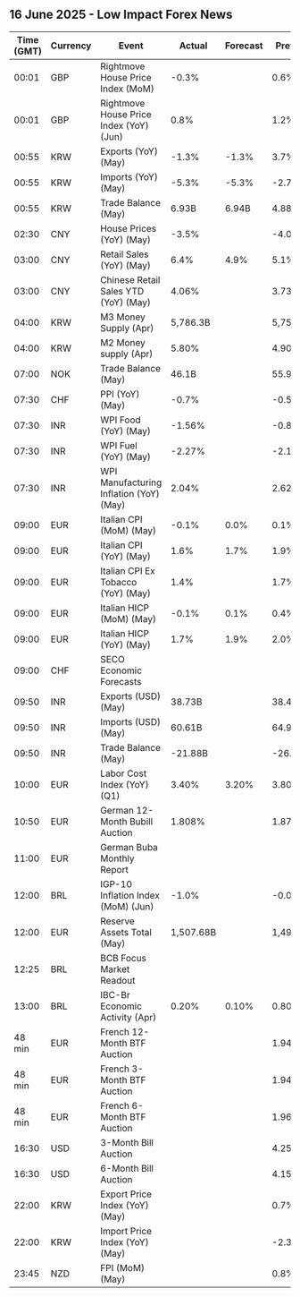 ## 16 June 2025 - Low Impact Forex News

| Time (GMT) | Currency | Event | Actual | Forecast | Previous |
|------|----------|-------|--------|----------|----------|
| 00:01 | GBP | Rightmove House Price Index (MoM) | -0.3% |  | 0.6% |
| 00:01 | GBP | Rightmove House Price Index (YoY) (Jun) | 0.8% |  | 1.2% |
| 00:55 | KRW | Exports (YoY) (May) | -1.3% | -1.3% | 3.7% |
| 00:55 | KRW | Imports (YoY) (May) | -5.3% | -5.3% | -2.7% |
| 00:55 | KRW | Trade Balance (May) | 6.93B | 6.94B | 4.88B |
| 02:30 | CNY | House Prices (YoY) (May) | -3.5% |  | -4.0% |
| 03:00 | CNY | Retail Sales (YoY) (May) | 6.4% | 4.9% | 5.1% |
| 03:00 | CNY | Chinese Retail Sales YTD (YoY) (May) | 4.06% |  | 3.73% |
| 04:00 | KRW | M3 Money Supply (Apr) | 5,786.3B |  | 5,754.0B |
| 04:00 | KRW | M2 Money supply (Apr) | 5.80% |  | 4.90% |
| 07:00 | NOK | Trade Balance (May) | 46.1B |  | 55.9B |
| 07:30 | CHF | PPI (YoY) (May) | -0.7% |  | -0.5% |
| 07:30 | INR | WPI Food (YoY) (May) | -1.56% |  | -0.86% |
| 07:30 | INR | WPI Fuel (YoY) (May) | -2.27% |  | -2.18% |
| 07:30 | INR | WPI Manufacturing Inflation (YoY) (May) | 2.04% |  | 2.62% |
| 09:00 | EUR | Italian CPI (MoM) (May) | -0.1% | 0.0% | 0.1% |
| 09:00 | EUR | Italian CPI (YoY) (May) | 1.6% | 1.7% | 1.9% |
| 09:00 | EUR | Italian CPI Ex Tobacco (YoY) (May) | 1.4% |  | 1.7% |
| 09:00 | EUR | Italian HICP (MoM) (May) | -0.1% | 0.1% | 0.4% |
| 09:00 | EUR | Italian HICP (YoY) (May) | 1.7% | 1.9% | 2.0% |
| 09:00 | CHF | SECO Economic Forecasts |  |  |  |
| 09:50 | INR | Exports (USD) (May) | 38.73B |  | 38.49B |
| 09:50 | INR | Imports (USD) (May) | 60.61B |  | 64.91B |
| 09:50 | INR | Trade Balance (May) | -21.88B |  | -26.42B |
| 10:00 | EUR | Labor Cost Index (YoY) (Q1) | 3.40% | 3.20% | 3.80% |
| 10:50 | EUR | German 12-Month Bubill Auction | 1.808% |  | 1.873% |
| 11:00 | EUR | German Buba Monthly Report |  |  |  |
| 12:00 | BRL | IGP-10 Inflation Index (MoM) (Jun) | -1.0% |  | -0.0% |
| 12:00 | EUR | Reserve Assets Total (May) | 1,507.68B |  | 1,496.93B |
| 12:25 | BRL | BCB Focus Market Readout |  |  |  |
| 13:00 | BRL | IBC-Br Economic Activity (Apr) | 0.20% | 0.10% | 0.80% |
| 48 min | EUR | French 12-Month BTF Auction |  |  | 1.943% |
| 48 min | EUR | French 3-Month BTF Auction |  |  | 1.943% |
| 48 min | EUR | French 6-Month BTF Auction |  |  | 1.963% |
| 16:30 | USD | 3-Month Bill Auction |  |  | 4.250% |
| 16:30 | USD | 6-Month Bill Auction |  |  | 4.150% |
| 22:00 | KRW | Export Price Index (YoY) (May) |  |  | 0.7% |
| 22:00 | KRW | Import Price Index (YoY) (May) |  |  | -2.3% |
| 23:45 | NZD | FPI (MoM) (May) |  |  | 0.8% |
